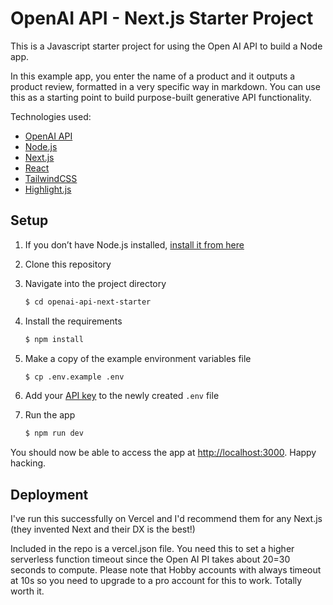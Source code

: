 # OpenAI API - Next.js Starter Project

This is a Javascript starter project for using the Open AI API to build a Node app.

In this example app, you enter the name of a product and it outputs a product review, formatted in a very specific way in markdown. You can use this as a starting point to build purpose-built generative API functionality.

Technologies used:

- [OpenAI API](https://openai.com/api/)
- [Node.js](https://nodejs.org/en/)
- [Next.js](https://nextjs.org/)
- [React](https://reactjs.org/)
- [TailwindCSS](https://tailwindcss.com/)
- [Highlight.js](https://highlightjs.org/)

## Setup

1. If you don’t have Node.js installed, [install it from here](https://nodejs.org/en/)

2. Clone this repository

3. Navigate into the project directory

   ```bash
   $ cd openai-api-next-starter
   ```

4. Install the requirements

   ```bash
   $ npm install
   ```

5. Make a copy of the example environment variables file

   ```bash
   $ cp .env.example .env
   ```

6. Add your [API key](https://beta.openai.com/account/api-keys) to the newly created `.env` file

7. Run the app

   ```bash
   $ npm run dev

You should now be able to access the app at [http://localhost:3000](http://localhost:3000). Happy hacking.

## Deployment

I've run this successfully on Vercel and I'd recommend them for any Next.js (they invented Next and their DX is the best!)

Included in the repo is a vercel.json file. You need this to set a higher serverless function timeout since the Open AI PI takes about 20=30 seconds to compute. Please note that Hobby accounts with always timeout at 10s so you need to upgrade to a pro account for this to work. Totally worth it.